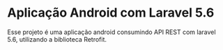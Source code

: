 # Aplicação Android com Laravel 5.6

Esse projeto é uma aplicação android consumindo API REST com laravel 5.6, utilizando a biblioteca Retrofit.
